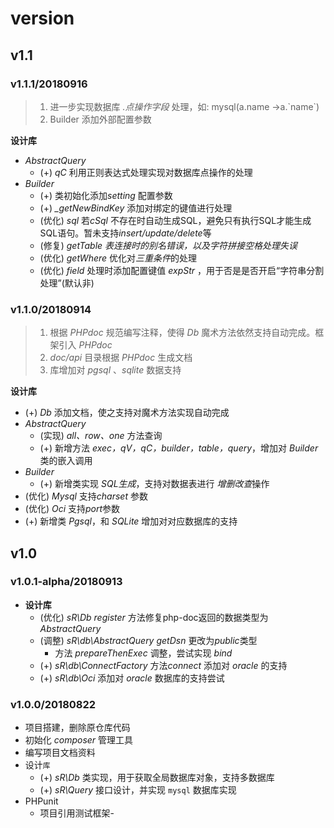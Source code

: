 # version

## v1.1

### v1.1.1/20180916

> 1. 进一步实现数据库 *.点操作字段* 处理，如:  mysql(a.name ->a.\`name\`)
> 2. Builder 添加外部配置参数

**设计库**

- *AbstractQuery*
  - (+) *qC* 利用正则表达式处理实现对数据库点操作的处理
- *Builder*
  - (+) 类初始化添加*setting* 配置参数
  - (+) *_getNewBindKey* 添加对绑定的键值进行处理
  - (优化) *sql* 若*cSql* 不存在时自动生成SQL，避免只有执行SQL才能生成SQL语句。暂未支持*insert/update/delete*等
  - (修复) *getTable* *表连接时的别名错误，以及字符拼接空格处理失误*
  - (优化) *getWhere* 优化对*三重条件*的处理
  - (优化) *field* 处理时添加配置键值 *expStr* ，用于否是是否开启“字符串分割处理”(默认非)



### v1.1.0/20180914

> 1. 根据 *PHPdoc* 规范编写注释，使得 *Db* 魔术方法依然支持自动完成。框架引入 *PHPdoc*
> 2. *doc/api* 目录根据 *PHPdoc* 生成文档
> 3. 库增加对 *pgsql* 、*sqlite* 数据支持

**设计库**

- (+) *Db* 添加文档，使之支持对魔术方法实现自动完成
- *AbstractQuery*
  - (实现) *all、row、one* 方法查询
  - (+) 新增方法 *exec，qV，qC，builder，table，query*，增加对 *Builder* 类的嵌入调用
- *Builder*
  - (+) 新增类实现 *SQL生成*，支持对数据表进行 *增删改查*操作
- (优化) *Mysql* 支持*charset* 参数
- (优化) *Oci* 支持*port*参数
- (+) 新增类 *Pgsql*，和 *SQLite* 增加对对应数据库的支持



## v1.0

### v1.0.1-alpha/20180913

- **设计库**
  - (优化) *sR\Db* *register* 方法修复php-doc返回的数据类型为 *AbstractQuery*
  - (调整) *sR\db\AbstractQuery* *getDsn* 更改为*public*类型
    - 方法 *prepareThenExec* 调整，尝试实现 *bind* 
  - (+) *sR\db\ConnectFactory* 方法*connect* 添加对 *oracle* 的支持
  - (+) *sR\db\Oci* 添加对 *oracle* 数据库的支持尝试

### v1.0.0/20180822

- 项目搭建，删除原仓库代码
- 初始化 *composer* 管理工具
- 编写项目文档资料
- 设计``库``
  - (+) *sR\Db* 类实现，用于获取全局数据库对象，支持多数据库
  - (+) *sR\Query* 接口设计，并实现 ``mysql`` 数据库实现
- PHPunit
  - 项目引用测试框架-